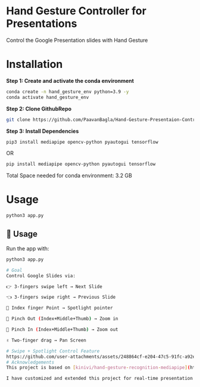 # Hand Gesture Controller for Presentations
Control the Google Presentation slides with Hand Gesture

# Installation
**Step 1: Create and activate the conda environment**
```bash
conda create -n hand_gesture_env python=3.9 -y
conda activate hand_gesture_env
```
**Step 2: Clone GithubRepo**
```bash
git clone https://github.com/PaavanBagla/Hand-Gesture-Presentaion-Control-Project.git
```
**Step 3: Install Dependencies**
```bash
pip3 install mediapipe opencv-python pyautogui tensorflow
```
OR
```bash
pip install mediapipe opencv-python pyautogui tensorflow
```
Total Space needed for conda environment: 3.2 GB

# Usage
```bash
python3 app.py
```
## 🚀 Usage

Run the app with:

```bash
python3 app.py

# Goal
Control Google Slides via:

👉 3-fingers swipe left → Next Slide

👈 3-fingers swipe right → Previous Slide

🫵 Index finger Point → Spotlight pointer

🤏 Pinch Out (Index+Middle+Thumb) → Zoom in 

🤏 Pinch In (Index+Middle+Thumb) → Zoom out

✌️ Two-finger drag → Pan Screen

# Swipe + Spotlight Control Feature
https://github.com/user-attachments/assets/248864cf-e204-47c5-91fc-a92e8f07b8e3
# Acknowledgements
This project is based on [kinivi/hand-gesture-recognition-mediapipe](https://github.com/kinivi/hand-gesture-recognition-mediapipe), which provides the core hand tracking and gesture classification logic using MediaPipe.

I have customized and extended this project for real-time presentation control with additional gesture features.
